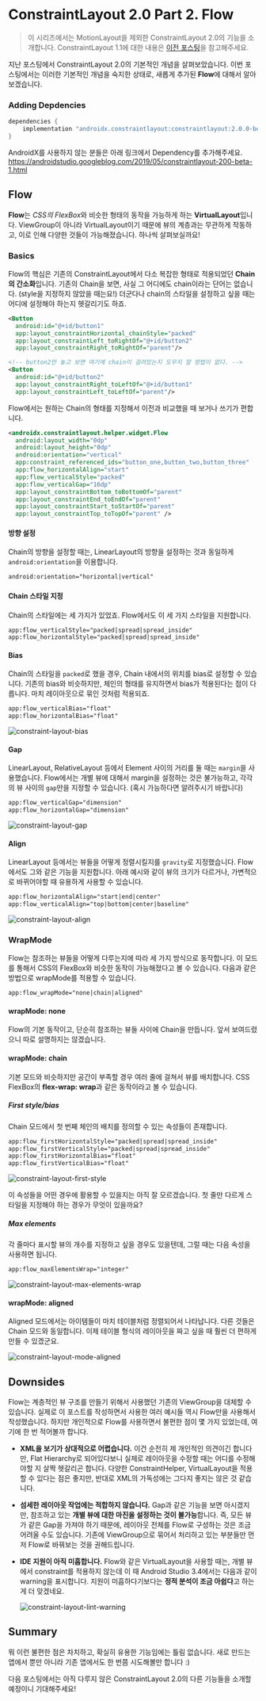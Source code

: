 # ConstraintLayout 2.0 Part 2. Flow

> 이 시리즈에서는 MotionLayout을 제외한 ConstraintLayout 2.0의 기능을 소개합니다.
> ConstraintLayout 1.1에 대한 내용은 [이전 포스팅](https://velog.io/@tura/android-jetpack-constraint-layout)을 참고해주세요.

지난 포스팅에서 ConstraintLayout 2.0의 기본적인 개념을 살펴보았습니다. 이번 포스팅에서는 이러한 기본적인 개념을 숙지한 상태로, 새롭게 추가된 **Flow**에 대해서 알아보겠습니다.



### Adding Depdencies

```groovy
dependencies {
    implementation "androidx.constraintlayout:constraintlayout:2.0.0-beta1"
}
```

AndroidX를 사용하지 않는 분들은 아래 링크에서 Dependency를 추가해주세요.
https://androidstudio.googleblog.com/2019/05/constraintlayout-200-beta-1.html



## Flow

**Flow**는 *CSS의 FlexBox*와 비슷한 형태의 동작을 가능하게 하는 **VirtualLayout**입니다.
ViewGroup이 아니라 VirtualLayout이기 때문에 뷰의 계층과는 무관하게 작동하고, 이로 인해 다양한 것들이 가능해졌습니다. 하나씩 살펴보실까요!



### Basics

Flow의 핵심은 기존의 ConstraintLayout에서 다소 복잡한 형태로 적용되었던 **Chain의 간소화**입니다.
기존의 Chain을 보면, 사실 그 어디에도 chain이라는 단어는 없습니다. (style을 지정하지 않았을 때는요!) 더군다나 chain의 스타일을 설정하고 싶을 때는 어디에 설정해야 하는지 헷갈리기도 하죠.

```xml
<Button
  android:id="@+id/button1"
  app:layout_constraintHorizontal_chainStyle="packed"
  app:layout_constraintLeft_toRightOf="@+id/button2"
  app:layout_constraintRight_toRightOf="parent"/>

<!-- button2만 놓고 보면 여기에 chain이 걸려있는지 도무지 알 방법이 없다. -->
<Button
  android:id="@+id/button2"
  app:layout_constraintRight_toLeftOf="@+id/button1"
  app:layout_constraintLeft_toLeftOf="parent"/>
```



Flow에서는 원하는 Chain의 형태를 지정해서 이전과 비교했을 때 보거나 쓰기가 편합니다.

```xml
<androidx.constraintlayout.helper.widget.Flow
  android:layout_width="0dp"
  android:layout_height="0dp"
  android:orientation="vertical"
  app:constraint_referenced_ids="button_one,button_two,button_three"
  app:flow_horizontalAlign="start"
  app:flow_verticalStyle="packed"
  app:flow_verticalGap="16dp"
  app:layout_constraintBottom_toBottomOf="parent"
  app:layout_constraintEnd_toEndOf="parent"
  app:layout_constraintStart_toStartOf="parent"
  app:layout_constraintTop_toTopOf="parent" />
```



#### 방향 설정

Chain의 방향을 설정할 때는, LinearLayout의 방향을 설정하는 것과 동일하게 `android:orientation`을 이용합니다.

```xml
android:orientation="horizontal|vertical"
```



#### Chain 스타일 지정

Chain의 스타일에는 세 가지가 있었죠. Flow에서도 이 세 가지 스타일을 지원합니다.

```xml
app:flow_verticalStyle="packed|spread|spread_inside"
app:flow_horizontalStyle="packed|spread|spread_inside"
```



#### Bias

Chain의 스타일을 `packed`로 했을 경우, Chain 내에서의 위치를 bias로 설정할 수 있습니다. 기존의 bias와 비슷하지만, 체인의 형태를 유지하면서 bias가 적용된다는 점이 다릅니다. 마치 레이아웃으로 묶인 것처럼 적용되죠.

```xml
app:flow_verticalBias="float"
app:flow_horizontalBias="float"
```

![constraint-layout-bias](https://i.imgur.com/Yvy6yUV.jpg)



#### Gap

LinearLayout, RelativeLayout 등에서 Element 사이의 거리를 둘 때는 `margin`을 사용했습니다. Flow에서는 개별 뷰에 대해서 margin을 설정하는 것은 불가능하고, 각각의 뷰 사이의 `gap`만을 지정할 수 있습니다. (혹시 가능하다면 알려주시기 바랍니다)

```xml
app:flow_verticalGap="dimension"
app:flow_horizontalGap="dimension"
```

![constraint-layout-gap](https://i.imgur.com/t3MZfLH.jpg)



#### Align

LinearLayout 등에서는 뷰들을 어떻게 정렬시킬지를 `gravity`로 지정했습니다. Flow에서도 그와 같은 기능을 지원합니다. 아래 예시와 같이 뷰의 크기가 다르거나, 가변적으로 바뀌어야할 때 유용하게 사용할 수 있습니다.

```xml
app:flow_horizontalAlign="start|end|center"
app:flow_verticalAlign="top|bottom|center|baseline"
```

![constraint-layout-align](https://i.imgur.com/lE1zp2M.jpg)



### WrapMode

Flow는 참조하는 뷰들을 어떻게 다루는지에 따라 세 가지 방식으로 동작합니다. 이 모드를 통해서 CSS의 FlexBox와 비슷한 동작이 가능해졌다고 볼 수 있습니다. 다음과 같은 방법으로 wrapMode를 적용할 수 있습니다.

```xml
app:flow_wrapMode="none|chain|aligned"
```



#### wrapMode: none

Flow의 기본 동작이고, 단순히 참조하는 뷰들 사이에 Chain을 만듭니다. 앞서 보여드렸으니 따로 설명하지는 않겠습니다.



#### wrapMode: chain

기본 모드와 비슷하지만 공간이 부족할 경우 여러 줄에 걸쳐서 뷰를 배치합니다. CSS FlexBox의 **flex-wrap: wrap**과 같은 동작이라고 볼 수 있습니다.



##### First style/bias

Chain 모드에서 첫 번째 체인의 배치를 정의할 수 있는 속성들이 존재합니다.

```xml
app:flow_firstHorizontalStyle="packed|spread|spread_inside"
app:flow_firstVerticalStyle="packed|spread|spread_inside"
app:flow_firstHorizontalBias="float"
app:flow_firstVerticalBias="float"
```

![constraint-layout-first-style](https://i.imgur.com/OxqXoJf.jpg)

이 속성들을 어떤 경우에 활용할 수 있을지는 아직 잘 모르겠습니다. 첫 줄만 다르게 스타일을 지정해야 하는 경우가 무엇이 있을까요?



##### Max elements

각 줄마다 표시할 뷰의 개수를 지정하고 싶을 경우도 있을텐데, 그럴 때는 다음 속성을 사용하면 됩니다.

```xml
app:flow_maxElementsWrap="integer"
```

![constraint-layout-max-elements-wrap](https://i.imgur.com/UGKJuPV.jpg)



#### wrapMode: aligned

Aligned 모드에서는 아이템들이 마치 테이블처럼 정렬되어서 나타납니다. 다른 것들은 Chain 모드와 동일합니다. 이제 테이블 형식의 레이아웃을 짜고 싶을 때 훨씬 더 편하게 만들 수 있겠군요.

![constraint-layout-mode-aligned](https://i.imgur.com/NbbakhM.jpg)



## Downsides

Flow는 계층적인 뷰 구조를 만들기 위해서 사용했던 기존의 ViewGroup을 대체할 수 있습니다. 실제로 이 포스트를 작성하면서 사용한 여러 예시들 역시 Flow만을 사용해서 작성했습니다. 하지만 개인적으로 Flow를 사용하면서 불편한 점이 몇 가지 있었는데, 여기에 한 번 적어볼까 합니다.

- **XML을 보기가 상대적으로 어렵습니다.**
  이건 순전히 제 개인적인 의견이긴 합니다만, Flat Hierarchy로 되어있다보니 실제로 레이아웃을 수정할 때는 어디를 수정해야할 지 살짝 헷갈리곤 합니다. 다양한 ConstraintHelper, VirtualLayout을 적용할 수 있다는 점은 좋지만, 반대로 XML의 가독성에는 그다지 좋지는 않은 것 같습니다.

- **섬세한 레이아웃 작업에는 적합하지 않습니다.**
  Gap과 같은 기능을 보면 아시겠지만, 참조하고 있는 **개별 뷰에 대한 마진을 설정하는 것이 불가능**합니다. 즉, 모든 뷰가 같은 Gap을 가져야 하기 때문에, 레이아웃 전체를 Flow로 구성하는 것은 조금 어려울 수도 있습니다.
  기존에 ViewGroup으로 묶어서 처리하고 있는 부분들만 먼저 Flow로 바꿔보는 것을 권해드립니다.

- **IDE 지원이 아직 미흡합니다.**
  Flow와 같은 VirtualLayout을 사용할 때는, 개별 뷰에서 constraint를 적용하지 않는데 이 때 Android Studio 3.4에서는 다음과 같이 warning을 표시합니다. 지원이 미흡하다기보다는 **정적 분석이 조금 아쉽다**고 하는게 더 맞겠네요.

  ![constraint-layout-lint-warning](https://i.imgur.com/YUSMrMi.jpg)



## Summary

뭐 이런 불편한 점은 차치하고, 확실히 유용한 기능임에는 틀림 없습니다. 새로 만드는 앱에서 뿐만 아니라 기존 앱에서도 한 번쯤 시도해볼만 합니다 :)

다음 포스팅에서는 아직 다루지 않은 ConstraintLayout 2.0의 다른 기능들을 소개할 예정이니 기대해주세요!